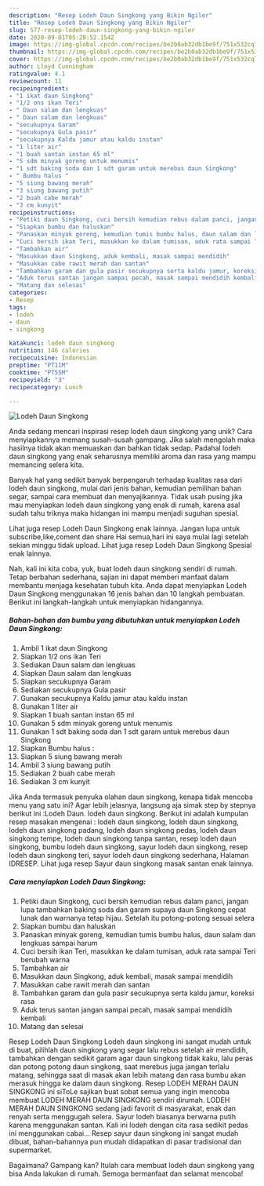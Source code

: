 ```yaml
---
description: "Resep Lodeh Daun Singkong yang Bikin Ngiler"
title: "Resep Lodeh Daun Singkong yang Bikin Ngiler"
slug: 577-resep-lodeh-daun-singkong-yang-bikin-ngiler
date: 2020-09-01T05:28:52.154Z
image: https://img-global.cpcdn.com/recipes/be2b0ab32db1be9f/751x532cq70/lodeh-daun-singkong-foto-resep-utama.jpg
thumbnail: https://img-global.cpcdn.com/recipes/be2b0ab32db1be9f/751x532cq70/lodeh-daun-singkong-foto-resep-utama.jpg
cover: https://img-global.cpcdn.com/recipes/be2b0ab32db1be9f/751x532cq70/lodeh-daun-singkong-foto-resep-utama.jpg
author: Lloyd Cunningham
ratingvalue: 4.1
reviewcount: 11
recipeingredient:
- "1 ikat daun Singkong"
- "1/2 ons ikan Teri"
- " Daun salam dan lengkuas"
- " Daun salam dan lengkuas"
- "secukupnya Garam"
- "secukupnya Gula pasir"
- "secukupnya Kaldu jamur atau kaldu instan"
- "1 liter air"
- "1 buah santan instan 65 ml"
- "5 sdm minyak goreng untuk menumis"
- "1 sdt baking soda dan 1 sdt garam untuk merebus daun Singkong"
- " Bumbu halus "
- "5 siung bawang merah"
- "3 siung bawang putih"
- "2 buah cabe merah"
- "3 cm kunyit"
recipeinstructions:
- "Petiki daun Singkong, cuci bersih kemudian rebus dalam panci, jangan lupa tambahkan baking soda dan garam supaya daun Singkong cepat lunak dan warnanya tetap hijau. Setelah itu potong-potong sesuai selera"
- "Siapkan bumbu dan haluskan"
- "Panaskan minyak goreng, kemudian tumis bumbu halus, daun salam dan lengkuas sampai harum"
- "Cuci bersih ikan Teri, masukkan ke dalam tumisan, aduk rata sampai Teri berubah warna"
- "Tambahkan air"
- "Masukkan daun Singkong, aduk kembali, masak sampai mendidih"
- "Masukkan cabe rawit merah dan santan"
- "Tambahkan garam dan gula pasir secukupnya serta kaldu jamur, koreksi rasa"
- "Aduk terus santan jangan sampai pecah, masak sampai mendidih kembali"
- "Matang dan selesai"
categories:
- Resep
tags:
- lodeh
- daun
- singkong

katakunci: lodeh daun singkong 
nutrition: 146 calories
recipecuisine: Indonesian
preptime: "PT11M"
cooktime: "PT55M"
recipeyield: "3"
recipecategory: Lunch

---
```



![Lodeh Daun Singkong](https://img-global.cpcdn.com/recipes/be2b0ab32db1be9f/751x532cq70/lodeh-daun-singkong-foto-resep-utama.jpg)

Anda sedang mencari inspirasi resep lodeh daun singkong yang unik? Cara menyiapkannya memang susah-susah gampang. Jika salah mengolah maka hasilnya tidak akan memuaskan dan bahkan tidak sedap. Padahal lodeh daun singkong yang enak seharusnya memiliki aroma dan rasa yang mampu memancing selera kita.

Banyak hal yang sedikit banyak berpengaruh terhadap kualitas rasa dari lodeh daun singkong, mulai dari jenis bahan, kemudian pemilihan bahan segar, sampai cara membuat dan menyajikannya. Tidak usah pusing jika mau menyiapkan lodeh daun singkong yang enak di rumah, karena asal sudah tahu triknya maka hidangan ini mampu menjadi suguhan spesial.

Lihat juga resep Lodeh Daun Singkong enak lainnya. Jangan lupa untuk subscribe,like,coment dan share Hai semua,hari ini saya mulai lagi setelah sekian minggu tidak upload. Lihat juga resep Lodeh Daun Singkong Spesial enak lainnya.


Nah, kali ini kita coba, yuk, buat lodeh daun singkong sendiri di rumah. Tetap berbahan sederhana, sajian ini dapat memberi manfaat dalam membantu menjaga kesehatan tubuh kita. Anda dapat menyiapkan Lodeh Daun Singkong menggunakan 16 jenis bahan dan 10 langkah pembuatan. Berikut ini langkah-langkah untuk menyiapkan hidangannya.

<!--inarticleads1-->

##### Bahan-bahan dan bumbu yang dibutuhkan untuk menyiapkan Lodeh Daun Singkong:

1. Ambil 1 ikat daun Singkong
1. Siapkan 1/2 ons ikan Teri
1. Sediakan  Daun salam dan lengkuas
1. Siapkan  Daun salam dan lengkuas
1. Siapkan secukupnya Garam
1. Sediakan secukupnya Gula pasir
1. Gunakan secukupnya Kaldu jamur atau kaldu instan
1. Gunakan 1 liter air
1. Siapkan 1 buah santan instan 65 ml
1. Gunakan 5 sdm minyak goreng untuk menumis
1. Gunakan 1 sdt baking soda dan 1 sdt garam untuk merebus daun Singkong
1. Siapkan  Bumbu halus :
1. Siapkan 5 siung bawang merah
1. Ambil 3 siung bawang putih
1. Sediakan 2 buah cabe merah
1. Sediakan 3 cm kunyit


Jika Anda termasuk penyuka olahan daun singkong, kenapa tidak mencoba menu yang satu ini? Agar lebih jelasnya, langsung aja simak step by stepnya berikut ini :Lodeh Daun. lodeh daun singkong. Berikut ini adalah kumpulan resep masakan mengenai : lodeh daun singkong, lodeh daun singkong, lodeh daun singkong padang, lodeh daun singkong pedas, lodeh daun singkong tempe, lodeh daun singkong tanpa santan, resep lodeh daun singkong, bumbu lodeh daun singkong, sayur lodeh daun singkong, resep lodeh daun singkong teri, sayur lodeh daun singkong sederhana, Halaman IDRESEP. Lihat juga resep Sayur daun singkong masak santan enak lainnya. 

<!--inarticleads2-->

##### Cara menyiapkan Lodeh Daun Singkong:

1. Petiki daun Singkong, cuci bersih kemudian rebus dalam panci, jangan lupa tambahkan baking soda dan garam supaya daun Singkong cepat lunak dan warnanya tetap hijau. Setelah itu potong-potong sesuai selera
1. Siapkan bumbu dan haluskan
1. Panaskan minyak goreng, kemudian tumis bumbu halus, daun salam dan lengkuas sampai harum
1. Cuci bersih ikan Teri, masukkan ke dalam tumisan, aduk rata sampai Teri berubah warna
1. Tambahkan air
1. Masukkan daun Singkong, aduk kembali, masak sampai mendidih
1. Masukkan cabe rawit merah dan santan
1. Tambahkan garam dan gula pasir secukupnya serta kaldu jamur, koreksi rasa
1. Aduk terus santan jangan sampai pecah, masak sampai mendidih kembali
1. Matang dan selesai


Resep Lodeh Daun Singkong Lodeh daun singkong ini sangat mudah untuk di buat, pilihlah daun singkong yang segar lalu rebus setelah air mendidih, tambahkan dengan sedikit garam agar daun singkong tidak kaku, lalu peras dan potong potong daun singkong, saat merebus juga jangan terlalu matang, sehingga saat di masak akan lebih matang dan rasa bumbu akan merasuk hingga ke dalam daun singkong. Resep LODEH MERAH DAUN SINGKONG ini siToLe sajikan buat sobat semua yang ingin mencoba membuat LODEH MERAH DAUN SINGKONG sendiri dirumah. LODEH MERAH DAUN SINGKONG sedang jadi favorit di masyarakat, enak dan renyah serta menggugah selera. Sayur lodeh biasanya berwarna putih karena menggunakan santan. Kali ini lodeh dengan cita rasa sedikit pedas ini menggunakan cabai… Resep sayur daun singkong ini sangat mudah dibuat, bahan-bahannya pun mudah didapatkan di pasar tradisional dan supermarket. 

Bagaimana? Gampang kan? Itulah cara membuat lodeh daun singkong yang bisa Anda lakukan di rumah. Semoga bermanfaat dan selamat mencoba!
